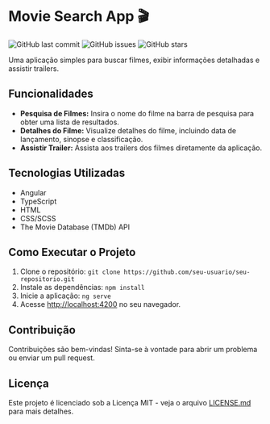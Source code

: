 # Movie Search App 🎬

![GitHub last commit](https://img.shields.io/github/last-commit/seu-usuario/seu-repositorio?style=flat-square)
![GitHub issues](https://img.shields.io/github/issues/seu-usuario/seu-repositorio?style=flat-square)
![GitHub stars](https://img.shields.io/github/stars/seu-usuario/seu-repositorio?style=social)

Uma aplicação simples para buscar filmes, exibir informações detalhadas e assistir trailers.

## Funcionalidades

- **Pesquisa de Filmes:** Insira o nome do filme na barra de pesquisa para obter uma lista de resultados.
- **Detalhes do Filme:** Visualize detalhes do filme, incluindo data de lançamento, sinopse e classificação.
- **Assistir Trailer:** Assista aos trailers dos filmes diretamente da aplicação.

## Tecnologias Utilizadas

- Angular
- TypeScript
- HTML
- CSS/SCSS
- The Movie Database (TMDb) API

## Como Executar o Projeto

1. Clone o repositório: `git clone https://github.com/seu-usuario/seu-repositorio.git`
2. Instale as dependências: `npm install`
3. Inicie a aplicação: `ng serve`
4. Acesse [http://localhost:4200](http://localhost:4200) no seu navegador.

## Contribuição

Contribuições são bem-vindas! Sinta-se à vontade para abrir um problema ou enviar um pull request.

## Licença

Este projeto é licenciado sob a Licença MIT - veja o arquivo [LICENSE.md](LICENSE.md) para mais detalhes.
